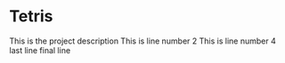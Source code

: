 # Tetris
This is the project description 
This is line number 2
This is line number 4
last line
final line 


